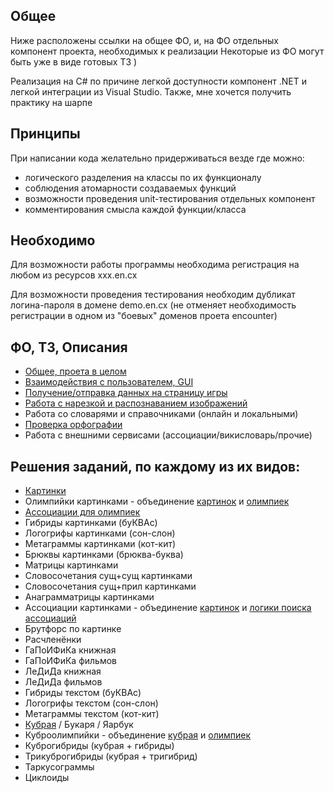 ## Общее
Ниже расположены ссылки на общее ФО, и, на ФО отдельных компонент проекта, необходимых к реализации
Некоторые из ФО могут быть уже в виде готовых ТЗ )

Реализация на C# по причине легкой доступности компонент .NET и легкой интеграции из Visual Studio. Также, мне хочется получить практику на шарпе

## Принципы
При написании кода желательно придерживаться везде где можно:
- логического разделения на классы по их функционалу
- соблюдения атомарности создаваемых функций
- возможности проведения unit-тестирования отдельных компонент
- комментирования смысла каждой функции/класса

## Необходимо
Для возможности работы программы необходима регистрация на любом из ресурсов ххх.en.cx

Для возможности проведения тестирования необходим дубликат логина-пароля в домене demo.en.cx (не отменяет необходимость регистрации в одном из "боевых" доменов проета encounter)

## ФО, ТЗ, Описания
- [Общее, проета в целом](https://github.com/lnl122/Solver2/blob/master/docs/common.md)
- [Взаимодействия с пользователем, GUI](https://github.com/lnl122/Solver2/blob/master/docs/gui.md)
- [Получение/отправка данных на страницу игры](https://github.com/lnl122/Solver2/blob/master/docs/game.md)
- [Работа c нарезкой и распознаванием изображений](https://github.com/lnl122/Solver2/blob/master/docs/image.md)
- Работа со словарями и справочниками (онлайн и локальными)
- [Проверка орфографии](https://github.com/lnl122/Solver2/blob/master/docs/spellcheck.md)
- Работа с внешними сервисами (ассоциации/викисловарь/прочие)

## Решения заданий, по каждому из их видов:
- [Картинки](https://github.com/lnl122/Solver2/blob/master/docs/image.md)
- Олимпийки картинками - объединение [картинок](https://github.com/lnl122/Solver2/blob/master/docs/image.md) и [олимпиек](https://github.com/lnl122/Solver2/blob/master/docs/olimp.md)
- [Ассоциации для олимпиек](https://github.com/lnl122/Solver2/blob/master/docs/olimp.md)
- Гибриды картинками (буКВАс)
- Логогрифы картинками (сон-слон)
- Метаграммы картинками (кот-кит)
- Брюквы картинками (брюква-буква)
- Матрицы картинками
- Словосочетания сущ+сущ картинками
- Словосочетания сущ+прил картинками
- Анаграмматрицы картинками
- Ассоциации картинками  - объединение [картинок](https://github.com/lnl122/Solver2/blob/master/docs/image.md) и [логики поиска ассоциаций](https://github.com/lnl122/Solver2/blob/master/docs/olimp.md)
- Брутфорс по картинке
- Расчленёнки
- ГаПоИФиКа книжная
- ГаПоИФиКа фильмов
- ЛеДиДа книжная
- ЛеДиДа фильмов
- Гибриды текстом (буКВАс)
- Логогрифы текстом (сон-слон)
- Метаграммы текстом (кот-кит)
- [Кубрая](https://github.com/lnl122/Solver2/blob/master/docs/kubray.md) / Букаря / Яарбук
- Куброолимпийки - объединение [кубрая](https://github.com/lnl122/Solver2/blob/master/docs/kubray.md) и [олимпиек](https://github.com/lnl122/Solver2/blob/master/docs/olimp.md)
- Куброгибриды (кубрая + гибриды)
- Трикуброгибриды (кубрая + тригибрид)
- Таркусограммы
- Циклоиды
